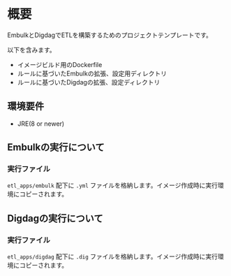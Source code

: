 # 概要

EmbulkとDigdagでETLを構築するためのプロジェクトテンプレートです。

以下を含みます。

* イメージビルド用のDockerfile
* ルールに基づいたEmbulkの拡張、設定用ディレクトリ
* ルールに基づいたDigdagの拡張、設定ディレクトリ

## 環境要件

* JRE(8 or newer)

## Embulkの実行について

### 実行ファイル

`etl_apps/embulk` 配下に `.yml` ファイルを格納します。イメージ作成時に実行環境にコピーされます。

## Digdagの実行について

### 実行ファイル

`etl_apps/digdag` 配下に `.dig` ファイルを格納します。イメージ作成時に実行環境にコピーされます。